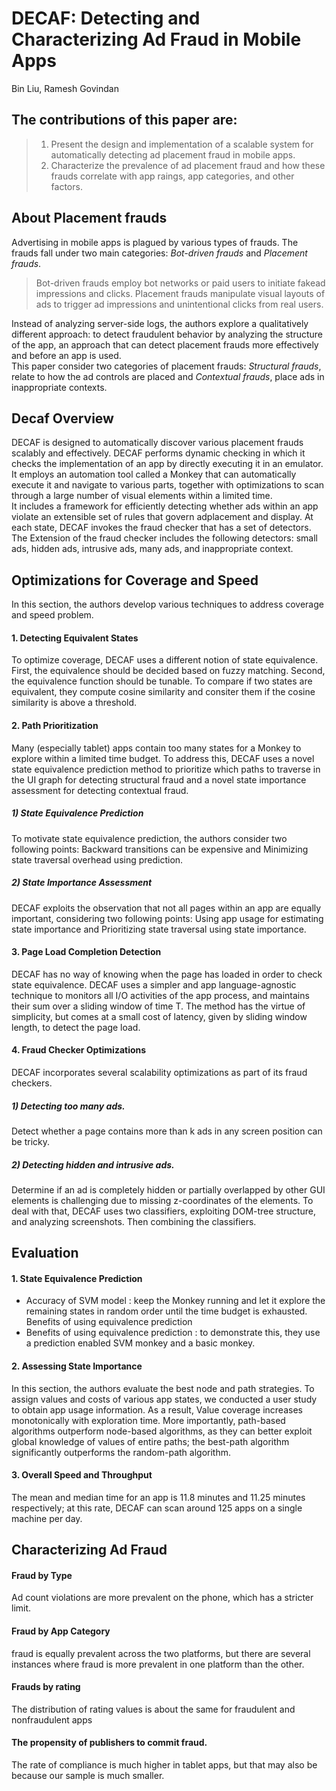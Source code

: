 DECAF: Detecting and Characterizing Ad Fraud in Mobile Apps
====
Bin Liu, Ramesh Govindan

## The contributions of this paper are:
> 1. Present the design and implementation of a scalable system for automatically detecting ad placement fraud in mobile apps.
> 2. Characterize the prevalence of ad placement fraud and how these frauds correlate with app raings, app categories, and other factors.

## About Placement frauds
  Advertising in mobile apps is plagued by various types of frauds. The frauds fall under two main categories: *Bot-driven frauds* and *Placement frauds*.
> Bot-driven frauds employ bot networks or paid users to initiate fakead impressions and clicks.
> Placement frauds manipulate visual layouts of ads to trigger ad impressions and unintentional clicks from real users.

  Instead of analyzing server-side logs, the authors explore a qualitatively different approach: to detect fraudulent behavior by analyzing the structure of the app, an approach that can detect placement frauds more effectively and before an app is used.  
  This paper consider two categories of placement frauds: *Structural frauds*, relate to how the ad controls are placed and *Contextual frauds*, place ads in inappropriate contexts.

## Decaf Overview
  DECAF is designed to automatically discover various placement frauds scalably and effectively. DECAF performs dynamic checking in which it checks the implementation of an app by directly executing it in an emulator.  
  It employs an automation tool called a Monkey that can automatically execute it and navigate to various parts, together with optimizations to scan through a large number of visual elements within a limited time.  
  It includes a framework for efficiently detecting whether ads within an app violate an extensible set of rules that govern adplacement and display. At each state, DECAF invokes the fraud checker that has a set of detectors. The Extension of the fraud checker includes the following detectors: small ads, hidden ads, intrusive ads, many ads, and inappropriate context.

## Optimizations for Coverage and Speed
  In this section, the authors develop various techniques to address coverage and speed problem.
  
#### 1. Detecting Equivalent States
  To optimize coverage, DECAF uses a different notion of state equivalence. First, the equivalence should be decided based on fuzzy matching. Second, the equivalence function should be tunable. To compare if two states are equivalent, they compute cosine similarity and consiter them if the cosine similarity is above a threshold.
  
#### 2. Path Prioritization
  Many (especially tablet) apps contain too many states for a Monkey to explore within a limited time budget. To address this, DECAF uses a novel state equivalence prediction method to prioritize which paths to traverse in the UI graph for detecting structural fraud and a novel state importance assessment for detecting contextual fraud.
##### 1) State Equivalence Prediction
  To motivate state equivalence prediction, the authors consider two following points: Backward transitions can be expensive and Minimizing state traversal overhead using prediction.
##### 2) State Importance Assessment
  DECAF exploits the observation that not all pages within an app are equally important, considering two following points: Using app usage for estimating state importance and Prioritizing state traversal using state importance.
#### 3. Page Load Completion Detection
  DECAF has no way of knowing when the page has loaded in order to check state equivalence. DECAF uses a simpler and app language-agnostic technique to monitors all I/O activities of the app process, and maintains their sum over a sliding window of time T. The method has the virtue of simplicity, but comes at a small cost of latency, given by sliding window length, to detect the page load.

#### 4. Fraud Checker Optimizations
  DECAF incorporates several scalability optimizations as part of its fraud checkers.
  
##### 1) Detecting too many ads.
  Detect whether a page contains more than k ads in any screen position can be tricky.

##### 2) Detecting hidden and intrusive ads.
  Determine if an ad is completely hidden or partially overlapped by other GUI elements is challenging due to missing z-coordinates of the elements. To deal with that, DECAF uses two classifiers, exploiting DOM-tree structure, and analyzing screenshots. Then combining the classifiers.

## Evaluation
#### 1. State Equivalence Prediction
  - Accuracy of SVM model : keep the Monkey running and let it explore the remaining states in random order until the time budget is exhausted.
  Benefits of using equivalence prediction
  - Benefits of using equivalence prediction : to demonstrate this, they use a prediction enabled SVM monkey and a basic monkey.

#### 2. Assessing State Importance
  In this section, the authors evaluate the best node and path strategies. To assign values and costs of various app states, we conducted a user study to obtain app usage information.
  As a result, Value coverage increases monotonically with exploration time. More importantly, path-based algorithms outperform node-based algorithms, as they can better exploit global knowledge of values of entire paths; the best-path algorithm significantly outperforms the random-path algorithm.

#### 3. Overall Speed and Throughput
  The mean and median time for an app is 11.8 minutes and 11.25 minutes respectively; at this rate, DECAF can scan around 125 apps on a single machine per day.

## Characterizing Ad Fraud
#### Fraud by Type
  Ad count violations are more prevalent on the phone, which has a stricter limit.

#### Fraud by App Category
   fraud is equally prevalent across the two platforms, but there are several instances where fraud is more prevalent in one platform than the other.

#### Frauds by rating
  The distribution of rating values is about the same for fraudulent and nonfraudulent apps


#### The propensity of publishers to commit fraud.
  The rate of compliance is much higher in tablet apps, but that may also be because our sample is much smaller.
